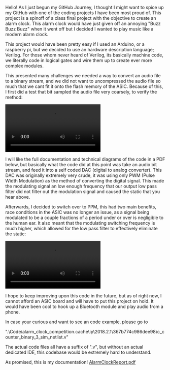 Hello! As I just begun my GitHub Journey, I thought I might want to spice up my GitHub with one of the coding projects I have been most proud of. This project is a spinoff of a class final project with the objective to create an alarm clock. This alarm clock would have just given off an annoying "Buzz Buzz Buzz" when it went off but I decided I wanted to play music like a modern alarm clock. 

This project would have been pretty easy if I used an Arduino, or a raspberry pi, but we decided to use an hardware description language; Verilog. For those whom never heard of Verilog, its basically machine code, we literally code in logical gates and wire them up to create ever more complex modules. 

This presented many challenges we needed a way to convert an audio file to a binary stream, and we did not want to uncompressed the audio file so much that we cant fit it onto the flash memory of the ASIC. Because of this, I first did a test that bit sampled the audio file very coarsely, to verify the method: 

<video src=".\Results\Test1.mp4"></video>

I will like the full documentation and technical diagrams of the code in a PDF below, but basically what the code did at this point was take an audio bit stream, and feed it into a self coded DAC (digital to analog converter). This DAC was originally extremely very crude, it was using only PWM (Pulse Width Modulation) as the method of converting the digital signal. This made the modulating signal an low enough frequency that our output low pass filter did not filter out the modulation signal and caused the static that you hear above.

Afterwards, I decided to switch over to PPM, this had two main benefits, race conditions in the ASIC was no longer an issue, as a signal being modulated to be a couple fractions of a period under or over is negligible to the human ear. It also meant that the modulating switching frequency is much higher, which allowed for the low pass filter to effectively eliminate the static:

<video src=".\Results\Test2.mp4"></video>

I hope to keep improving upon this code in the future, but as of right now, I cannot afford an ASIC board and will have to put this project on hold. It would have been cool to hook up a Bluetooth module and play audio from a phone.

In case your curious and want to see an code example, please go to 

".\Code\alarm_clock_competition.cache\ip\2018.2.1\367b774c986dee98\c_counter_binary_3_sim_netlist.v"

The actual code files all have a suffix of ".v", but without an actual dedicated IDE, this codebase would be extremely hard to understand.

As promised, this is my documentation! [AlarmClockReport.pdf](Results\AlarmClockReport.pdf) 